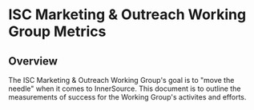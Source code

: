 # ISC Marketing & Outreach Working Group Metrics

## Overview

The ISC Marketing & Outreach Working Group's goal is to "move the needle" when it comes to InnerSource. This document is to outline the measurements of success for the Working Group's activites and efforts.

